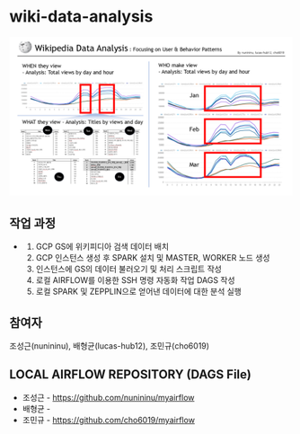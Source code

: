 # wiki-data-analysis

<img src="https://github.com/cho6019/wiki-data-analysis/blob/nunininu/wiki-data-analysis_SUMMARY.png"/>

## 작업 과정
- 1. GCP GS에 위키피디아 검색 데이터 배치
  2. GCP 인스턴스 생성 후 SPARK 설치 및 MASTER, WORKER 노드 생성
  3. 인스턴스에 GS의 데이터 불러오기 및 처리 스크립트 작성
  4. 로컬 AIRFLOW를 이용한 SSH 명령 자동화 작업 DAGS 작성
  5. 로컬 SPARK 및 ZEPPLIN으로 얻어낸 데이터에 대한 분석 실행


 ## 참여자
 조성근(nunininu), 배형균(lucas-hub12), 조민규(cho6019)


 ## LOCAL AIRFLOW REPOSITORY (DAGS File)

 - 조성근 - https://github.com/nunininu/myairflow
 - 배형균 - 
 - 조민규 - https://github.com/cho6019/myairflow
 
